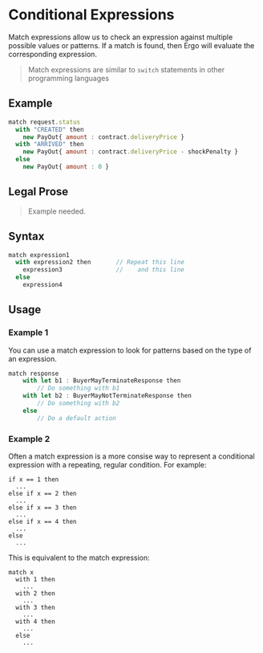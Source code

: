 # Conditional Expressions

Match expressions allow us to check an expression against multiple possible values or patterns. If a match is found, then Ergo will evaluate the corresponding expression.

> Match expressions are similar to `switch` statements in other programming languages

## Example

```js
match request.status
  with "CREATED" then
    new PayOut{ amount : contract.deliveryPrice }
  with "ARRIVED" then
    new PayOut{ amount : contract.deliveryPrice - shockPenalty }
  else
    new PayOut{ amount : 0 }
```

## Legal Prose
>Example needed.

## Syntax
```js
match expression1        
  with expression2 then       // Repeat this line
    expression3               //    and this line
  else
    expression4         
```


## Usage

### Example 1

You can use a match expression to look for patterns based on the type of an expression.

```js
match response
    with let b1 : BuyerMayTerminateResponse then
	    // Do something with b1
    with let b2 : BuyerMayNotTerminateResponse then
	    // Do something with b2
    else
	    // Do a default action
```


### Example 2
Often a match expression is a more consise way to represent a conditional expression with a repeating, regular condition. For example:

```
if x == 1 then
  ...
else if x == 2 then
  ...
else if x == 3 then
  ...
else if x == 4 then
  ...
else
  ...
```

This is equivalent to the match expression:

```
match x
  with 1 then
    ...
  with 2 then
    ...
  with 3 then
    ...
  with 4 then
    ...
  else
    ...
```

